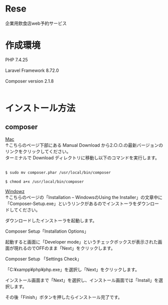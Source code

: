 # Rese
企業用飲食店web予約サービス<br>

# 作成環境
PHP 7.4.25<br><br>
Laravel Framework 8.72.0<br><br>
Composer version 2.1.8<br><br>

# インストール方法
## composer<br>
<a href="https://getcomposer.org/download/r">Mac</a><br>
↑こちらのページ下部にある Manual Download から2.○.○.の最新バージョンのリンクをクリックしてください。<br>
ターミナルで Download ディレクトリに移動し以下のコマンドを実行します。<br><br>

```bash
$ sudo mv composer.phar /usr/local/bin/composer

$ chmod a+x /usr/local/bin/composer

```


<a href="https://getcomposer.org/doc/00-intro.md#installation-windows">Windowz</a><br>
↑こちらのページの「Installation – WindowsのUsing the Installer」の文章中に「Composer-Setup.exe」というリンクがあるのでインストーラをダウンロードしてください。

ダウンロードしたインストーラを起動します。

Composer Setup「Installation Options」

起動すると画面に「Developer mode」というチェックボックスが表示された画面が現れるのでOFFのまま「Next」をクリックします。

Composer Setup 「Settings Check」

「C:¥xampp¥php¥php.exe」を選択し「Next」をクリックします。

インストール画面まで「Next」を選択し、インストール画面では「Install」を選択します。

その後「Finish」ボタンを押したらインストール完了です。
